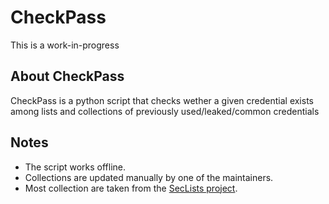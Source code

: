 # CheckPass

This is a work-in-progress

## About CheckPass

CheckPass is a python script that checks wether a given credential
exists among lists and collections of previously used/leaked/common credentials

## Notes

* The script works offline.
* Collections are updated manually by one of the maintainers.
* Most collection are taken from the [SecLists project](https://github.com/danielmiessler/SecLists).


